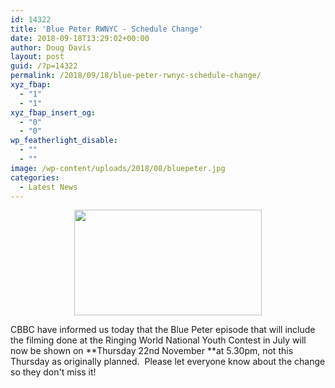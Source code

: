 ```yaml
---
id: 14322
title: 'Blue Peter RWNYC - Schedule Change'
date: 2018-09-18T13:29:02+00:00
author: Doug Davis
layout: post
guid: /?p=14322
permalink: /2018/09/18/blue-peter-rwnyc-schedule-change/
xyz_fbap:
  - "1"
  - "1"
xyz_fbap_insert_og:
  - "0"
  - "0"
wp_featherlight_disable:
  - ""
  - ""
image: /wp-content/uploads/2018/08/bluepeter.jpg
categories:
  - Latest News
---
```

<p style="text-align: center;">
  <a href="https://cccbr.org.uk/wp-content/uploads/2018/08/blue-peter-logo-2015.png"><img loading="lazy" class="alignnone wp-image-14161 size-medium" src="https://cccbr.org.uk/wp-content/uploads/2018/08/blue-peter-logo-2015-300x169.png" alt="" width="300" height="169" srcset="https://cccbr.org.uk/wp-content/uploads/2018/08/blue-peter-logo-2015-300x169.png 300w, https://cccbr.org.uk/wp-content/uploads/2018/08/blue-peter-logo-2015.png 320w" sizes="(max-width: 300px) 100vw, 300px" /></a>
</p>

CBBC have informed us today that the Blue Peter episode that will include the filming done at the Ringing World National Youth Contest in July will now be shown on **Thursday 22nd November **at 5.30pm, not this Thursday as originally planned.  Please let everyone know about the change so they don&apos;t miss it!
